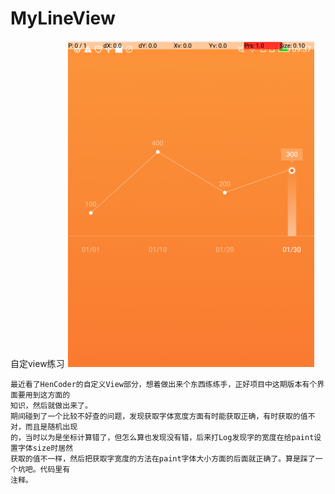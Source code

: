 # MyLineView
自定view练习
![](https://github.com/qiaojiuyuan/MyLineView/raw/master/img/line_view.png)
```
最近看了HenCoder的自定义View部分，想着做出来个东西练练手，正好项目中这期版本有个界面要用到这方面的
知识，然后就做出来了。
期间碰到了一个比较不好查的问题，发现获取字体宽度方面有时能获取正确，有时获取的值不对，而且是随机出现
的，当时以为是坐标计算错了，但怎么算也发现没有错，后来打Log发现字的宽度在给paint设置字体size时居然
获取的值不一样，然后把获取字宽度的方法在paint字体大小方面的后面就正确了。算是踩了一个坑吧。代码里有
注释。
```
